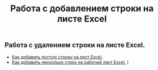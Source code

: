 ﻿---
title: Работа с добавлением строки на листе Excel
second_title: Aspose.Cells Cloud Documen
linktitle: Объявление
type: docs
url: /ru/rows/add/
keywords: Working with adding row on an Excel worksheet. How to add rows on an Excel worksheet
description: Aspose.Cells Cloud REST API поддерживает добавление строк на рабочий лист Excel. SDK поддерживает различные языки разработки. К ним относятся Android, C#, Go, Java, NodeJS, Perl, PHP, Python, Ruby и swift.
weight: 20
---
## Работа с удалением строки на листе Excel.

- [Как добавить пустую строку на лист Excel.](/cells/ru/rows/add/row/) 
- [Как добавить несколько строк на рабочий лист Excel.](/cells/ru/rows/add/rows/) ) 
